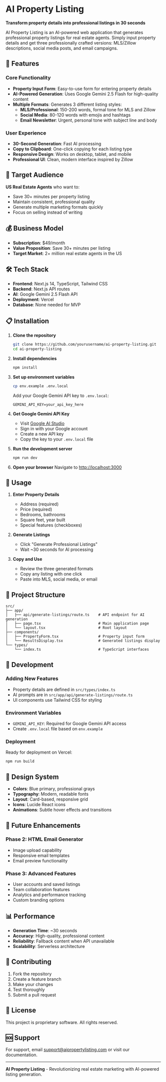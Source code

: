 # AI Property Listing

**Transform property details into professional listings in 30 seconds**

AI Property Listing is an AI-powered web application that generates professional property listings for real estate agents. Simply input property details and get three professionally crafted versions: MLS/Zillow descriptions, social media posts, and email campaigns.

## 🚀 Features

### Core Functionality
- **Property Input Form**: Easy-to-use form for entering property details
- **AI-Powered Generation**: Uses Google Gemini 2.5 Flash for high-quality content
- **Multiple Formats**: Generates 3 different listing styles:
  - **MLS/Professional**: 150-200 words, formal tone for MLS and Zillow
  - **Social Media**: 80-120 words with emojis and hashtags
  - **Email Newsletter**: Urgent, personal tone with subject line and body

### User Experience
- **30-Second Generation**: Fast AI processing
- **Copy to Clipboard**: One-click copying for each listing type
- **Responsive Design**: Works on desktop, tablet, and mobile
- **Professional UI**: Clean, modern interface inspired by Zillow

## 🎯 Target Audience

**US Real Estate Agents** who want to:
- Save 30+ minutes per property listing
- Maintain consistent, professional quality
- Generate multiple marketing formats quickly
- Focus on selling instead of writing

## 💰 Business Model

- **Subscription**: $49/month
- **Value Proposition**: Save 30+ minutes per listing
- **Target Market**: 2+ million real estate agents in the US

## 🛠 Tech Stack

- **Frontend**: Next.js 14, TypeScript, Tailwind CSS
- **Backend**: Next.js API routes
- **AI**: Google Gemini 2.5 Flash API
- **Deployment**: Vercel
- **Database**: None needed for MVP

## 📋 Installation

1. **Clone the repository**
   ```bash
   git clone https://github.com/yourusername/ai-property-listing.git
   cd ai-property-listing
   ```

2. **Install dependencies**
   ```bash
   npm install
   ```

3. **Set up environment variables**
   ```bash
   cp env.example .env.local
   ```
   
   Add your Google Gemini API key to `.env.local`:
   ```
   GEMINI_API_KEY=your_api_key_here
   ```

4. **Get Google Gemini API Key**
   - Visit [Google AI Studio](https://makersuite.google.com/app/apikey)
   - Sign in with your Google account
   - Create a new API key
   - Copy the key to your `.env.local` file

5. **Run the development server**
   ```bash
   npm run dev
   ```

6. **Open your browser**
   Navigate to [http://localhost:3000](http://localhost:3000)

## 🚀 Usage

1. **Enter Property Details**
   - Address (required)
   - Price (required)
   - Bedrooms, bathrooms
   - Square feet, year built
   - Special features (checkboxes)

2. **Generate Listings**
   - Click "Generate Professional Listings"
   - Wait ~30 seconds for AI processing

3. **Copy and Use**
   - Review the three generated formats
   - Copy any listing with one click
   - Paste into MLS, social media, or email

## 📁 Project Structure

```
src/
├── app/
│   ├── api/generate-listings/route.ts    # API endpoint for AI generation
│   ├── page.tsx                          # Main application page
│   └── layout.tsx                        # Root layout
├── components/
│   ├── PropertyForm.tsx                  # Property input form
│   └── ResultsDisplay.tsx                # Generated listings display
└── types/
    └── index.ts                          # TypeScript interfaces
```

## 🔧 Development

### Adding New Features
- Property details are defined in `src/types/index.ts`
- AI prompts are in `src/app/api/generate-listings/route.ts`
- UI components use Tailwind CSS for styling

### Environment Variables
- `GEMINI_API_KEY`: Required for Google Gemini API access
- Create `.env.local` file based on `env.example`

### Deployment
Ready for deployment on Vercel:
```bash
npm run build
```

## 🎨 Design System

- **Colors**: Blue primary, professional grays
- **Typography**: Modern, readable fonts
- **Layout**: Card-based, responsive grid
- **Icons**: Lucide React icons
- **Animations**: Subtle hover effects and transitions

## 🔮 Future Enhancements

### Phase 2: HTML Email Generator
- Image upload capability
- Responsive email templates
- Email preview functionality

### Phase 3: Advanced Features
- User accounts and saved listings
- Team collaboration features
- Analytics and performance tracking
- Custom branding options

## 📊 Performance

- **Generation Time**: ~30 seconds
- **Accuracy**: High-quality, professional content
- **Reliability**: Fallback content when API unavailable
- **Scalability**: Serverless architecture

## 🤝 Contributing

1. Fork the repository
2. Create a feature branch
3. Make your changes
4. Test thoroughly
5. Submit a pull request

## 📄 License

This project is proprietary software. All rights reserved.

## 🆘 Support

For support, email support@aipropertylisting.com or visit our documentation.

---

**AI Property Listing** - Revolutionizing real estate marketing with AI-powered listing generation.
